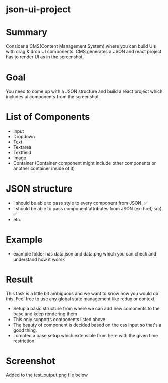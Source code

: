 # json-ui-project

# Summary 
Consider a CMS(Content Management System) where you can build UIs with drag & drop UI components.
CMS generates a JSON and react project has to render UI as in the screenshot. 

# Goal
You need to come up with a JSON structure and build a react project which includes ui components from the screenshot.

# List of Components
* Input
* Dropdown
* Text
* Textarea
* Textfield
* Image
* Container (Container component might include other components or another container inside of it)

# JSON structure
* I should be able to pass style to every component from JSON. ✅
* I should be able to pass component attributes from JSON (ex: href, src). ✅
* etc.

# Example
* example folder has data.json and data.png which you can check and understand how it worsk

# Result
This task is a little bit ambiguous and we want to know how you would do this. Feel free to use any global state management like redux or context.
* Setup a basic structure from where we can add new comonents to the base and keep rendering them
* This only supports components listed above
* The beauty of component is decided based on the css input so that's a good thing.
* I created a base setup which extensible from here with the given time restriction.

# Screenshot
Added to the test_output.png file below